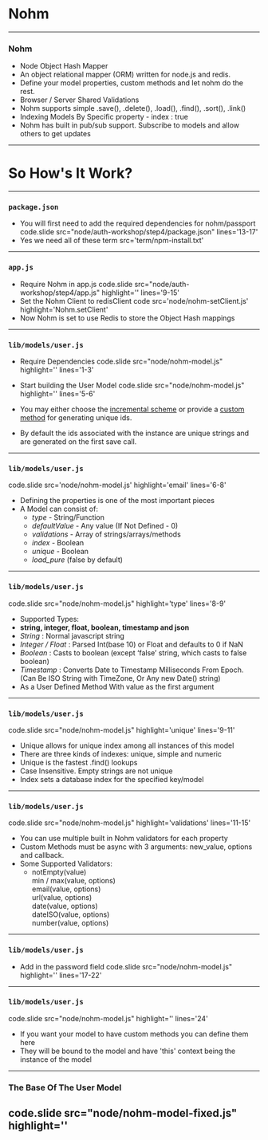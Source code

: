 # Nohm
---

### Nohm
- Node Object Hash Mapper
- An object relational mapper (ORM) written for node.js and redis.
- Define your model properties, custom methods and let nohm do the rest.
- Browser / Server Shared Validations
- Nohm supports simple .save(), .delete(), .load(), .find(), .sort(), .link()
- Indexing Models By Specific property - index : true
- Nohm has built in pub/sub support. Subscribe to models and allow others to get updates
---

# So How's It Work?
---

### `package.json`
- You will first need to add the required dependencies for nohm/passport
code.slide src="node/auth-workshop/step4/package.json" lines='13-17'
- Yes we need all of these
term src='term/npm-install.txt'
---

### `app.js`
- Require Nohm in app.js
code.slide src="node/auth-workshop/step4/app.js" highlight='' lines='9-15'
- Set the Nohm Client to redisClient
code src='node/nohm-setClient.js' highlight='Nohm.setClient'
- Now Nohm is set to use Redis to store the Object Hash mappings
---

### `lib/models/user.js`
- Require Dependencies
code.slide src="node/nohm-model.js" highlight='' lines='1-3'

- Start building the User Model
code.slide src="node/nohm-model.js" highlight='' lines='5-6'
- You may either choose the <u>incremental scheme</u> or provide a <u>custom method</u> for generating unique ids.
- By default the ids associated with the instance are unique strings and are generated on the first save call.
---

### `lib/models/user.js`
code.slide src='node/nohm-model.js' highlight='email' lines='6-8'

- Defining the properties is one of the most important pieces
- A Model can consist of:
  - <em>type</em> - String/Function
  - <em>defaultValue</em> - Any value (If Not Defined - 0)
  - <em>validations</em> - Array of strings/arrays/methods
  - <em>index</em> - Boolean
  - <em>unique</em> - Boolean
  - <em>load_pure</em> (false by default)
---

### `lib/models/user.js`
code.slide src="node/nohm-model.js" highlight='type' lines='8-9'

- Supported Types:
- <strong>string, integer, float, boolean, timestamp and json </strong>
- <em>String</em> : Normal javascript string
- <em>Integer / Float</em> : Parsed Int(base 10) or Float and defaults to 0 if NaN
- <em>Boolean</em> : Casts to boolean (except ‘false’ string, which casts to false boolean)
- <em>Timestamp</em> : Converts Date to Timestamp Milliseconds From Epoch. (Can Be ISO String with TimeZone, Or Any new Date() string)
- As a User Defined Method With value as the first argument
---

### `lib/models/user.js`
code.slide src="node/nohm-model.js" highlight='unique' lines='9-11'

- Unique allows for unique index among all instances of this model
- There are three kinds of indexes: unique, simple and numeric
- Unique is the fastest .find() lookups
- Case Insensitive. Empty strings are not unique
- Index sets a database index for the specified key/model
---

### `lib/models/user.js`
code.slide src="node/nohm-model.js" highlight='validations' lines='11-15'

- You can use multiple built in Nohm validators for each property
- Custom Methods must be async with 3 arguments: new_value, options and callback.
- Some Supported Validators:
  - notEmpty(value) <br/>
    min / max(value, options)<br/>
    email(value, options)<br/>
    url(value, options)<br/>
    date(value, options)<br/>
    dateISO(value, options) <br/>
    number(value, options)<br/>
---

### `lib/models/user.js`
- Add in the password field
code.slide src="node/nohm-model.js" highlight='' lines='17-22'
---

### `lib/models/user.js`
code.slide src="node/nohm-model.js" highlight='' lines='24'

- If you want your model to have custom methods you can define them here
- They will be bound to the model and have 'this' context being the instance of the model
---

### The Base Of The User Model
code.slide src="node/nohm-model-fixed.js" highlight=''
---